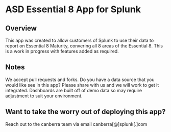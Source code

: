 # ASD Essential 8 App for Splunk
## Overview
This app was created to allow customers of Splunk to use their data to report on Essential 8 Maturity, convering all 8 areas of the Essential 8. This is a work in progress with features added as required.  

## Notes
We accept pull requests and forks.  Do you have a data source that you would like see in this app? Please share with us and we will work to get it integrated. Dashboards are built off of demo data so may require adjustment to suit your environment.  

## Want to take the worry out of deploying this app?
Reach out to the canberra team via email canberra[@]splunk[.]com


